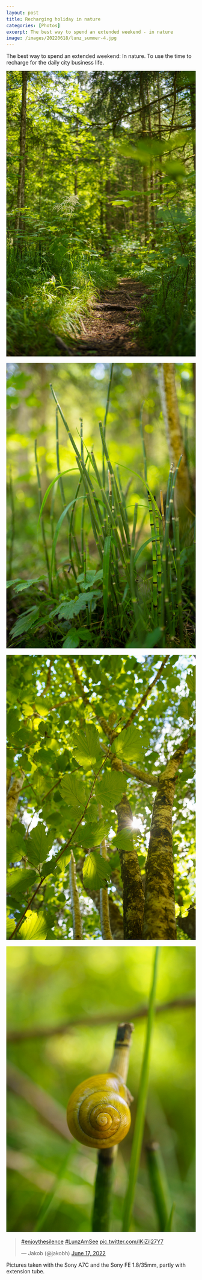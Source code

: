 ```yaml
---
layout: post
title: Recharging holiday in nature
categories: [Photos]
excerpt: The best way to spend an extended weekend - in nature
image: /images/20220618/lunz_summer-4.jpg
---
```


The best way to spend an extended weekend: In nature. To use the time to recharge for the daily city business life.
 

![Lunz am See](../images/20220618/lunz_summer-1.jpg)

![Lunz am See](../images/20220618/lunz_summer-2.jpg)

![Lunz am See](../images/20220618/lunz_summer-3.jpg)

![Lunz am See](../images/20220618/lunz_summer-4.jpg)

<blockquote class="twitter-tweet"><p lang="qme" dir="ltr"><a href="https://twitter.com/hashtag/enjoythesilence?src=hash&amp;ref_src=twsrc%5Etfw">#enjoythesilence</a> <a href="https://twitter.com/hashtag/LunzAmSee?src=hash&amp;ref_src=twsrc%5Etfw">#LunzAmSee</a> <a href="https://t.co/IKiZiI27Y7">pic.twitter.com/IKiZiI27Y7</a></p>&mdash; Jakob (@jakobh) <a href="https://twitter.com/jakobh/status/1537887113932222465?ref_src=twsrc%5Etfw">June 17, 2022</a></blockquote> <script async src="https://platform.twitter.com/widgets.js" charset="utf-8"></script> 


Pictures taken with the Sony A7C and the Sony FE 1.8/35mm, partly with extension tube.